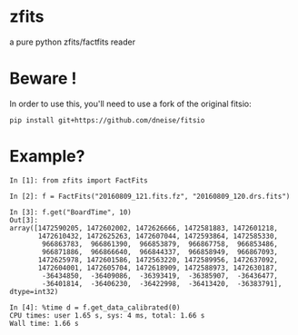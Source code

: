 # zfits
a pure python zfits/factfits reader

# Beware !

In order to use this, you'll need to use a fork of the original fitsio:

    pip install git+https://github.com/dneise/fitsio

# Example? 

    In [1]: from zfits import FactFits

    In [2]: f = FactFits("20160809_121.fits.fz", "20160809_120.drs.fits")

    In [3]: f.get("BoardTime", 10)
    Out[3]: 
    array([1472590205, 1472602002, 1472626666, 1472581883, 1472601218,
           1472610432, 1472625263, 1472607044, 1472593864, 1472585330,
            966863783,  966861390,  966853879,  966867758,  966853486,
            966871886,  966866640,  966844337,  966858949,  966867093,
           1472625978, 1472601586, 1472563220, 1472589956, 1472637092,
           1472604001, 1472605704, 1472618909, 1472588973, 1472630187,
            -36434850,  -36409086,  -36393419,  -36385907,  -36436477,
            -36401814,  -36406230,  -36422998,  -36413420,  -36383791], dtype=int32)

    In [4]: %time d = f.get_data_calibrated(0)
    CPU times: user 1.65 s, sys: 4 ms, total: 1.66 s
    Wall time: 1.66 s
